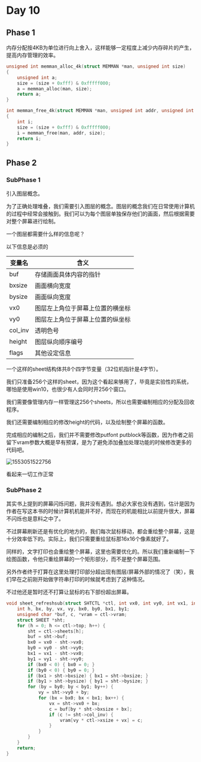 # Day 10

## Phase 1

内存分配按4KB为单位进行向上舍入，这样能够一定程度上减少内存碎片的产生，提高内存管理的效率。

```c
unsigned int memman_alloc_4k(struct MEMMAN *man, unsigned int size)
{
	unsigned int a;
	size = (size + 0xfff) & 0xfffff000;
	a = memman_alloc(man, size);
	return a;
}

int memman_free_4k(struct MEMMAN *man, unsigned int addr, unsigned int size)
{
	int i;
	size = (size + 0xfff) & 0xfffff000;
	i = memman_free(man, addr, size);
	return i;
}

```

## Phase 2

### SubPhase 1

引入图层概念。

为了正确处理堆叠，我们需要引入图层的概念。图层的概念我们在日常使用计算机的过程中经常会接触到。我们可以为每个图层单独保存他们的画面，然后根据需要对整个屏幕进行绘制。

一个图层都需要什么样的信息呢？

以下信息是必须的

| 变量名  | 含义                             |
| ------- | -------------------------------- |
| buf     | 存储画面具体内容的指针           |
| bxsize  | 画面横向宽度                     |
| bysize  | 画面纵向宽度                     |
| vx0     | 图层左上角位于屏幕上位置的横坐标 |
| vy0     | 图层左上角位于屏幕上位置的纵坐标 |
| col_inv | 透明色号                         |
| height  | 图层纵向顺序编号                 |
| flags   | 其他设定信息                     |

一个这样的sheet结构体共8个四字节变量（32位机指针是4字节）。

我们只准备256个这样的sheet，因为这个看起来够用了，毕竟是实验性的系统，哪怕是使用win10，也很少有人会同时开256个窗口。

我们需要像管理内存一样管理这256个sheets，所以也需要编制相应的分配及回收程序。

我们还需要编制相应的修改height的代码，以及绘制整个屏幕的函数。

完成相应的编制之后，我们并不需要修改putfont putblock等函数，因为作者之前留下vram参数大概是早有预谋，是为了避免添加叠加处理功能的时候修改更多的代码吧。

![1553051522756](C:\Users\egwcy\AppData\Roaming\Typora\typora-user-images\1553051522756.png)

看起来一切工作正常

### SubPhase 2

其实书上提到的屏幕闪烁问题，我并没有遇到。想必大家也没有遇到，估计是因为作者在写这本书的时候计算机机能并不好，而现在的机能相比以前提升很大，屏幕不闪烁也是意料之中了。

不过屏幕刷新还是有优化的地方的，我们每次鼠标移动，都会重绘整个屏幕，这是十分效率低下的。实际上，我们只需要重绘鼠标那16x16个像素就好了。

同样的，文字打印也会重绘整个屏幕，这里也需要优化的。所以我们重新编制一下绘图函数，令他只重绘屏幕的一个矩形部分，而不是整个屏幕范围。

另外作者终于打算在这里处理打印部分超出现有图层/屏幕外部的情况了（笑），我们早在之前刚开始做字符串打印的时候就考虑到了这种情况。

不过他还是暂时还不打算让鼠标的右下部份超出屏幕。

```c
void sheet_refreshsub(struct SHTCTL *ctl, int vx0, int vy0, int vx1, int vy1) {
	int h, bx, by, vx, vy, bx0, by0, bx1, by1;
	unsigned char *buf, c, *vram = ctl->vram;
	struct SHEET *sht;
	for (h = 0; h <= ctl->top; h++) {
		sht = ctl->sheets[h];
		buf = sht->buf;
		bx0 = vx0 - sht->vx0;
		by0 = vy0 - sht->vy0;
		bx1 = vx1 - sht->vx0;
		by1 = vy1 - sht->vy0;
		if (bx0 < 0) { bx0 = 0; }
		if (by0 < 0) { by0 = 0; }
		if (bx1 > sht->bxsize) { bx1 = sht->bxsize; }
		if (by1 > sht->bysize) { by1 = sht->bysize; }
		for (by = by0; by < by1; by++) {
			vy = sht->vy0 + by;
			for (bx = bx0; bx < bx1; bx++) {
				vx = sht->vx0 + bx;
				c = buf[by * sht->bxsize + bx];
				if (c != sht->col_inv) {
					vram[vy * ctl->xsize + vx] = c;
				}
			}
		}
	}
	return;
}
```

